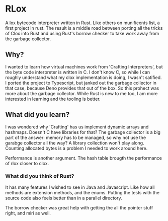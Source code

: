 # RLox

A lox bytecode interpreter written in Rust. Like others on munificents list, a
first project in rust. The result is a middle road between porting all the
tricks of Clox into Rust and using Rust's borrow checker to take work away from
the garbage collector.

## Why?

I wanted to learn how virtual machines work from 'Crafting Interpreters', but
the byte code interpreter is written in C. I don't know C, so while I can
roughly understand what my clox implementation is doing, I wasn't satified. I
ported the project to Typescript, but janked out the garbage collector in that
case, because Deno provides that out of the box. So this prohect was more about
the garbage collector. While Rust is new to me too, I am more interested in
learning and the tooling is better.

## What did you learn?

I was wondered why 'Crafting' has us implement dynamic arrays and hashmaps.
Doesn't C have libraries for that? The garbage collector is a big part of the
answer: memory has to be managed, so why not use the garabge collector all the
way? A library collection won't play along. Counting allocated bytes is a
problem I needed to work around here.

Performance is another argument. The hash table brougth the performance of rlox
closer to clox.

### What did you think of Rust?

It has many features I wished to see in Java and Javascript. Like how all
methods are extension methods, and the enums. Putting the tests with the source
code also feels better than in a parallel directory.

The borrow checker was great help with getting the all the pointer stuff right,
and miri as well.

